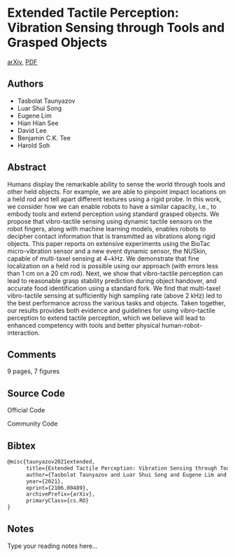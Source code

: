 
# Extended Tactile Perception: Vibration Sensing through Tools and Grasped Objects

[arXiv](https://arxiv.org/abs/2106.0489), [PDF](https://arxiv.org/pdf/2106.0489.pdf)

## Authors

- Tasbolat Taunyazov
- Luar Shui Song
- Eugene Lim
- Hian Hian See
- David Lee
- Benjamin C.K. Tee
- Harold Soh

## Abstract

Humans display the remarkable ability to sense the world through tools and other held objects. For example, we are able to pinpoint impact locations on a held rod and tell apart different textures using a rigid probe. In this work, we consider how we can enable robots to have a similar capacity, i.e., to embody tools and extend perception using standard grasped objects. We propose that vibro-tactile sensing using dynamic tactile sensors on the robot fingers, along with machine learning models, enables robots to decipher contact information that is transmitted as vibrations along rigid objects. This paper reports on extensive experiments using the BioTac micro-vibration sensor and a new event dynamic sensor, the NUSkin, capable of multi-taxel sensing at 4~kHz. We demonstrate that fine localization on a held rod is possible using our approach (with errors less than 1 cm on a 20 cm rod). Next, we show that vibro-tactile perception can lead to reasonable grasp stability prediction during object handover, and accurate food identification using a standard fork. We find that multi-taxel vibro-tactile sensing at sufficiently high sampling rate (above 2 kHz) led to the best performance across the various tasks and objects. Taken together, our results provides both evidence and guidelines for using vibro-tactile perception to extend tactile perception, which we believe will lead to enhanced competency with tools and better physical human-robot-interaction.

## Comments

9 pages, 7 figures

## Source Code

Official Code



Community Code



## Bibtex

```tex
@misc{taunyazov2021extended,
      title={Extended Tactile Perception: Vibration Sensing through Tools and Grasped Objects}, 
      author={Tasbolat Taunyazov and Luar Shui Song and Eugene Lim and Hian Hian See and David Lee and Benjamin C. K. Tee and Harold Soh},
      year={2021},
      eprint={2106.00489},
      archivePrefix={arXiv},
      primaryClass={cs.RO}
}
```

## Notes

Type your reading notes here...

